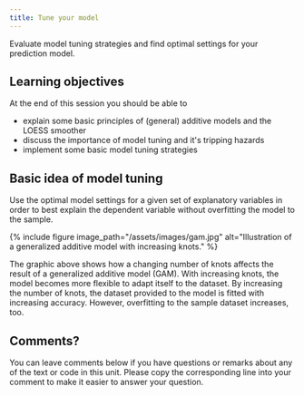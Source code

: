 ```yaml
---
title: Tune your model
---
```


Evaluate model tuning strategies and find optimal settings for your prediction model.

<!--more-->

## Learning objectives
At the end of this session you should be able to
* explain some basic principles of (general) additive models and the LOESS smoother
* discuss the importance of model tuning and it's tripping hazards
* implement some basic model tuning strategies


## Basic idea of model tuning
Use the optimal model settings for a given set of explanatory variables in order to best explain the dependent variable without overfitting the model to the sample.

{% include figure image_path="/assets/images/gam.jpg" alt="Illustration of a generalized additive model with increasing knots." %}

The graphic above shows how a changing number of knots affects the result of a generalized additive model (GAM). With increasing knots, the model becomes more flexible to adapt itself to the dataset. By increasing the number of knots, the dataset provided to the model is fitted with increasing accuracy. However, overfitting to the sample dataset increases, too.


## Comments?
You can leave comments below if you have questions or remarks about any of the text or code in this unit. 
Please copy the corresponding line into your comment to make it easier to answer your question.

<script src="https://utteranc.es/client.js" repo="GeoMOER/moer-mpg-data-analysis" issue-term="moer-mpg-data-analysis_unit08" theme="github-light" crossorigin="anonymous" async> </script> 

